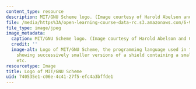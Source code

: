 ```yaml
---
content_type: resource
description: MIT/GNU Scheme logo. (Image courtesy of Harold Abelson and Gerald Sussman.)
file: /media/https%3A/open-learning-course-data-rc.s3.amazonaws.com/6-945-adventures-in-advanced-symbolic-programming-spring-2009/740535e1c06e4c4127f5efc4a3bffde1_6-945s09-th.jpg
file_type: image/jpeg
image_metadata:
  caption: MIT/GNU Scheme logo. (Image courtesy of Harold Abelson and Gerald Sussman.)
  credit: ''
  image-alt: Logo of MIT/GNU Scheme, the programming language used in this course,
    showing successively smaller versions of a shield containing a smaller shield,
    etc.
resourcetype: Image
title: Logo of MIT/GNU Scheme
uid: 740535e1-c06e-4c41-27f5-efc4a3bffde1
---
```

